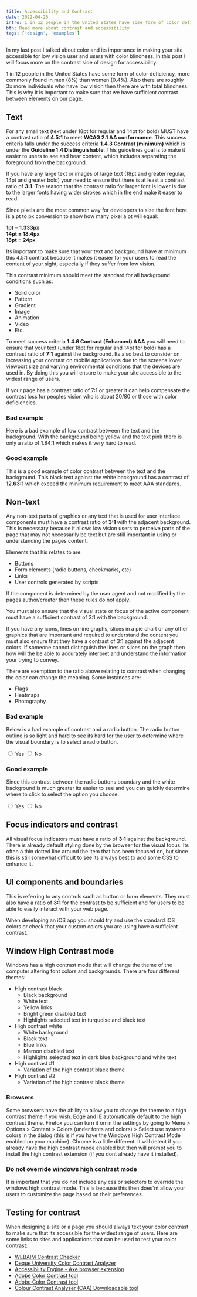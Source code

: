```yaml
---
title: Accessibility and Contrast
date: 2022-04-26
intro: 1 in 12 people in the United States have some form of color deficiency, more commonly found in men (8%) than women (0.4%).
btn: Read more about contrast and accessibility
tags: ['design', 'examples']
---
```


In my last post I talked about color and its importance in making your site accessible for low vision user and users with color blindness. In this post I will focus more on the contrast side of design for accessibility.

1 in 12 people in the United States have some form of color deficiency, more commonly found in men (8%) than women (0.4%). Also there are roughly 3x more individuals who have low vision then there are with total blindness. This is why it is important to make sure that we have sufficient contrast between elements on our page.

## Text

For any small text (text under 18pt for regular and 14pt for bold) MUST have a contrast ratio of **4.5:1** to meet **WCAG 2.1 AA conformance**. This success criteria falls under the success criteria **1.4.3 Contrast (minimum)** which is under the **Guideline 1.4 Distinguishable**. This guidelines goal is to make it easier to users to see and hear content, which includes separating the foreground from the background.

If you have any large text or images of large text (18pt and greater regular, 14pt and greater bold) your need to ensure that there is at least a contrast ratio of **3:1**. The reason that the contrast ratio for larger font is lower is due to the larger fonts having wider strokes which in the end make it easer to read.

<div class="callout">
    <p>Since pixels are the most common way for developers to size the font here is a pt to px conversion to show how many pixel a pt will equal:</p>
    <p><strong>1pt = 1.333px<br>14pt = 18.4px<br>18pt = 24px</strong></p>
</div>

Its important to make sure that your text and background have at minimum this 4.5:1 contrast because it makes it easier for your users to read the content of your sight, especially if they suffer from low vision.

This contrast minimum should meet the standard for all background conditions such as:

- Solid color
- Pattern
- Gradient
- Image
- Animation
- Video
- Etc.

To meet success criteria **1.4.6 Contrast (Enhanced) AAA** you will need to ensure that your text (under 18pt for regular and 14pt for bold) has a contrast ratio of **7:1** against the background. Its also best to consider on increasing your contrast on mobile applications due to the screens lower viewport size and varying environmental conditions that the devices are used in. By doing this you will ensure to make your site accessible to the widest range of users.

If your page has a contrast ratio of 7:1 or greater it can help compensate the contrast loss for peoples vision who is about 20/80 or those with color deficiencies.

<div class="example" aria-hidden="true">
    <h3>Bad example</h3>
    <div class="low-contrast">
        <p>Here is a bad example of low contrast between the text and the background. With the background being yellow and the text pink there is only a ratio of 1.84:1 which makes it very hard to read.</p>
    </div>
</div>

<div class="example">
    <h3>Good example</h3>
    <p>This is a good example of color contrast between the text and the background. This black text against the white background has a contrast of <strong>12.63:1</strong> which exceed the minimum requirement to meet AAA standards.</p>
</div>

## Non-text

Any non-text parts of graphics or any text that is used for user interface components must have a contrast ratio of **3:1** with the adjacent background. This is necessary because it allows low vision users to perceive parts of the page that may not necessarily be text but are still important in using or understanding the pages content.

Elements that his relates to are:

- Buttons
- Form elements (radio buttons, checkmarks, etc)
- Links
- User controls generated by scripts

If the component is determined by the user agent and not modified by the pages author/creator then these rules do not apply.

You must also ensure that the visual state or focus of the active component must have a sufficient contrast of 3:1 with the background.

If you have any icons, lines on line graphs, slices in a pie chart or any other graphics that are important and required to understand the content you must also ensure that they have a contrast of 3:1 against the adjacent colors. If someone cannot distinguish the lines or slices on the graph then how will the be able to accurately interpret and understand the information your trying to convey.

<div class="callout">
    <p>There are exemption to the ratio above relating to contrast when changing the color can change the meaning. Some instances are: </p>
    <ul>
        <li>Flags</li>
        <li>Heatmaps</li>
        <li>Photography</li>
    </ul>
</div>

<div class="example" aria-hidden="true">
    <h3>Bad example</h3>
    <p>Below is a bad example of contrast and a radio button. The radio button outline is so light and hard to see its hard for the user to determine where the visual boundary is to select a radio button.</p>
    <div class="low-contrast-radio">
        <label for="yes">
            <input type="radio" id="yes" name="bad-example" /> Yes
        </label>
        <label for="no">
            <input type="radio" id="no" name="bad-example" /> No
        </label>
    </div>
</div>

<div class="example" aria-hidden="true">
    <h3>Good example</h3>
    <p>Since this contrast between the radio buttons boundary and the white background is much greater its easier to see and you can quickly determine where to click to select the option you choose. </p>
  <div>
        <label for="yes">
            <input type="radio" id="yes" name="bad-example" /> Yes
        </label>
        <label for="no">
            <input type="radio" id="no" name="bad-example" /> No
        </label>
    </div>
</div>

## Focus indicators and contrast

All visual focus indicators must have a ratio of **3:1** against the background. There is already default styling done by the browser for the visual focus. Its often a thin dotted line around the item that has been focused on, but since this is still somewhat difficult to see its always best to add some CSS to enhance it.

## UI components and boundaries

This is referring to any controls such as button or form elements. They must also have a ratio of **3:1** for the contrast to be sufficient and for users to be able to easily interact with your web page.

<div class="callout">
    <p>When developing an iOS app you should try and use the standard iOS colors or check that your custom colors you are using have a sufficient contrast.</p>
</div>

## Window High Contrast mode

Windows has a high contrast mode that will change the theme of the computer altering font colors and backgrounds. There are four different themes:

- High contrast black
  - Black background
  - White text
  - Yellow links
  - Bright green disabled text
  - Highlights selected text in turquoise and black text
- High contrast white
  - White background
  - Black text
  - Blue links
  - Maroon disabled text
  - Highlights selected text in dark blue background and white text
- High contrast #1
  - Variation of the high contrast black theme
- High contrast #2
  - Variation of the high contrast black theme

### Browsers

Some browsers have the ability to allow you to change the theme to a high contrast theme if you wish. Edge and IE automatically default to the high contrast theme. Firefox you can turn it on in the settings by going to Menu > Options > Content > Colors (under fonts and colors) > Select use systems colors in the dialog (this is if you have the Windows High Contrast Mode enabled on your machine).
Chrome is a little different. It will detect if you already have the high contrast mode enabled but then will prompt you to install the high contrast extension (if you dont already have it installed).

### Do not override windows high contrast mode

It is important that you do not include any css or selectors to override the windows high contrast mode. This is because this then does'nt allow your users to customize the page based on their preferences.

## Testing for contrast

When designing a site or a page you should always text your color contrast to make sure that its accessible for the widest range of users. Here are some links to sites and applications that can be used to test your color contrast:

- [WEBAIM Contrast Checker](https://webaim.org/resources/contrastchecker)
- [Deque University Color Contrast Analyzer](https://dequeuniversity.com/color-contrast)
- [Accessibility Engine - Axe browser extension](http://www.deque.com/products/axe/)
- [Adobe Color Contrast tool](https://helpx.adobe.com/ca/creative-cloud/adobe-color-accessibility-tools.html)
- [Adobe Color Contrast tool](https://helpx.adobe.com/ca/creative-cloud/adobe-color-accessibility-tools.html)
- [Colour Contrast Analyser (CAA) Downloadable tool](https://www.tpgi.com/color-contrast-checker/)
